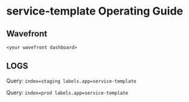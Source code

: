 # service-template Operating Guide

## Wavefront

`<your wavefront dashboard>`


## LOGS

Query: `index=staging labels.app=service-template`

Query: `index=prod labels.app=service-template`
